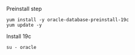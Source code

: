 
Preinstall step
```
yum install -y oracle-database-preinstall-19c
yum update -y
```

Install 19c
```
su - oracle
```
